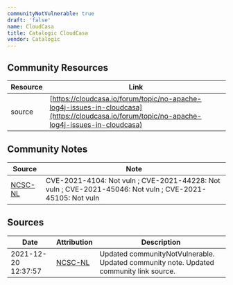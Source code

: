 ```yaml
---
communityNotVulnerable: true
draft: 'false'
name: CloudCasa
title: Catalogic CloudCasa
vendor: Catalogic
---
```



## Community Resources
| Resource | Link |
| --- | --- |
| source | [https://cloudcasa.io/forum/topic/no-apache-log4j-issues-in-cloudcasa](https://cloudcasa.io/forum/topic/no-apache-log4j-issues-in-cloudcasa) |

## Community Notes
| Source | Note |
| --- | --- |
| [NCSC-NL](https://github.com/NCSC-NL/log4shell/blob/main/software/README.md) | CVE-2021-4104: Not vuln ; CVE-2021-44228: Not vuln ; CVE-2021-45046: Not vuln ; CVE-2021-45105: Not vuln </ul> |

## Sources
| Date | Attribution | Description |
| --- | --- | --- |
| 2021-12-20 12:37:57 | [NCSC-NL](https://github.com/NCSC-NL/log4shell/blob/main/software/README.md) | Updated communityNotVulnerable. Updated community note. Updated community link source.  |

